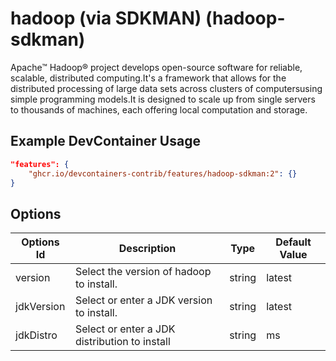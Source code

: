
# hadoop (via SDKMAN) (hadoop-sdkman)

Apache™ Hadoop® project develops open-source software for reliable, scalable,
distributed computing.It's a framework that allows for the distributed
processing of large data sets across clusters of computersusing simple
programming models.It is designed to scale up from single servers to thousands
of machines, each offering local computation and storage.

## Example DevContainer Usage

```json
"features": {
    "ghcr.io/devcontainers-contrib/features/hadoop-sdkman:2": {}
}
```

## Options

| Options Id | Description | Type | Default Value |
|-----|-----|-----|-----|
| version | Select the version of hadoop to install. | string | latest |
| jdkVersion | Select or enter a JDK version to install. | string | latest |
| jdkDistro | Select or enter a JDK distribution to install | string | ms |


